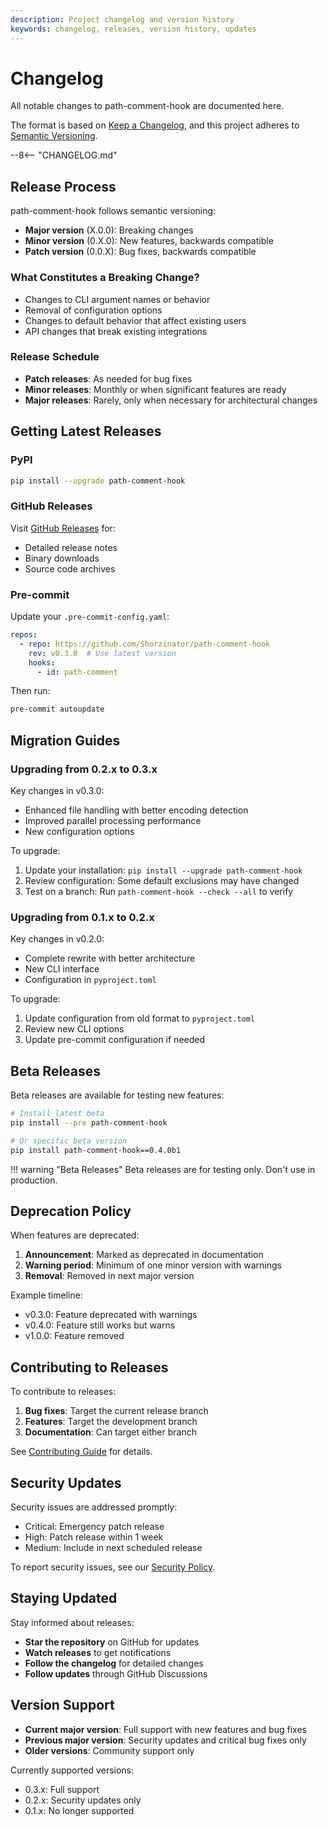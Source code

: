 ```yaml
---
description: Project changelog and version history
keywords: changelog, releases, version history, updates
---
```


# Changelog

All notable changes to path-comment-hook are documented here.

The format is based on [Keep a Changelog](https://keepachangelog.com/en/1.0.0/),
and this project adheres to [Semantic Versioning](https://semver.org/spec/v2.0.0.html).

--8<-- "CHANGELOG.md"

## Release Process

path-comment-hook follows semantic versioning:

- **Major version** (X.0.0): Breaking changes
- **Minor version** (0.X.0): New features, backwards compatible
- **Patch version** (0.0.X): Bug fixes, backwards compatible

### What Constitutes a Breaking Change?

- Changes to CLI argument names or behavior
- Removal of configuration options
- Changes to default behavior that affect existing users
- API changes that break existing integrations

### Release Schedule

- **Patch releases**: As needed for bug fixes
- **Minor releases**: Monthly or when significant features are ready
- **Major releases**: Rarely, only when necessary for architectural changes

## Getting Latest Releases

### PyPI
```bash
pip install --upgrade path-comment-hook
```

### GitHub Releases
Visit [GitHub Releases](https://github.com/Shorzinator/path-comment-hook/releases) for:
- Detailed release notes
- Binary downloads
- Source code archives

### Pre-commit
Update your `.pre-commit-config.yaml`:
```yaml
repos:
  - repo: https://github.com/Shorzinator/path-comment-hook
    rev: v0.3.0  # Use latest version
    hooks:
      - id: path-comment
```

Then run:
```bash
pre-commit autoupdate
```

## Migration Guides

### Upgrading from 0.2.x to 0.3.x

Key changes in v0.3.0:
- Enhanced file handling with better encoding detection
- Improved parallel processing performance
- New configuration options

To upgrade:
1. Update your installation: `pip install --upgrade path-comment-hook`
2. Review configuration: Some default exclusions may have changed
3. Test on a branch: Run `path-comment-hook --check --all` to verify

### Upgrading from 0.1.x to 0.2.x

Key changes in v0.2.0:
- Complete rewrite with better architecture
- New CLI interface
- Configuration in `pyproject.toml`

To upgrade:
1. Update configuration from old format to `pyproject.toml`
2. Review new CLI options
3. Update pre-commit configuration if needed

## Beta Releases

Beta releases are available for testing new features:

```bash
# Install latest beta
pip install --pre path-comment-hook

# Or specific beta version
pip install path-comment-hook==0.4.0b1
```

!!! warning "Beta Releases"
    Beta releases are for testing only. Don't use in production.

## Deprecation Policy

When features are deprecated:

1. **Announcement**: Marked as deprecated in documentation
2. **Warning period**: Minimum of one minor version with warnings
3. **Removal**: Removed in next major version

Example timeline:
- v0.3.0: Feature deprecated with warnings
- v0.4.0: Feature still works but warns
- v1.0.0: Feature removed

## Contributing to Releases

To contribute to releases:

1. **Bug fixes**: Target the current release branch
2. **Features**: Target the development branch
3. **Documentation**: Can target either branch

See [Contributing Guide](contributing/development.md) for details.

## Security Updates

Security issues are addressed promptly:

- Critical: Emergency patch release
- High: Patch release within 1 week
- Medium: Include in next scheduled release

To report security issues, see our [Security Policy](https://github.com/Shorzinator/path-comment-hook/security/policy).

## Staying Updated

Stay informed about releases:

- **Star the repository** on GitHub for updates
- **Watch releases** to get notifications
- **Follow the changelog** for detailed changes
- **Follow updates** through GitHub Discussions

## Version Support

- **Current major version**: Full support with new features and bug fixes
- **Previous major version**: Security updates and critical bug fixes only
- **Older versions**: Community support only

Currently supported versions:
- 0.3.x: Full support
- 0.2.x: Security updates only
- 0.1.x: No longer supported
